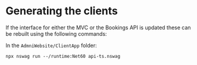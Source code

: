 # Generating the clients

If the interface for either the MVC or the Bookings API is updated these can be rebuilt using the following commands:

In the `AdmniWebsite/ClientApp` folder:

``` shell
npx nswag run --/runtime:Net60 api-ts.nswag
```
